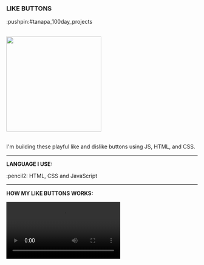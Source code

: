 <div>
  <h3>LIKE BUTTONS</h3> 
  <p>:pushpin:#tanapa_100day_projects</p>
  <br>
  <div>
    <img src="https://github.com/TanapaPalmer/LIKE_BUTTONS/assets/119079803/7b25dc73-8876-4ebd-af46-5fde0c815096" height="250"/>
  </div>
  <br>
  <p>I'm building these playful like and dislike buttons using JS, HTML, and CSS.</p>

  <hr>

  <div>
    <p><strong>LANGUAGE I USE:</strong></p>
    <p>:pencil2: HTML, CSS and JavaScript</p>
  </div>

  <hr>
  
  <div>
    <p><strong>HOW MY LIKE BUTTONS WORKS:</strong></p>
    <video src="https://github.com/TanapaPalmer/LIKE_BUTTONS/assets/119079803/5fba7a35-6345-4054-991f-a7f3dd702ad9"></video>
  </div>
</div>




